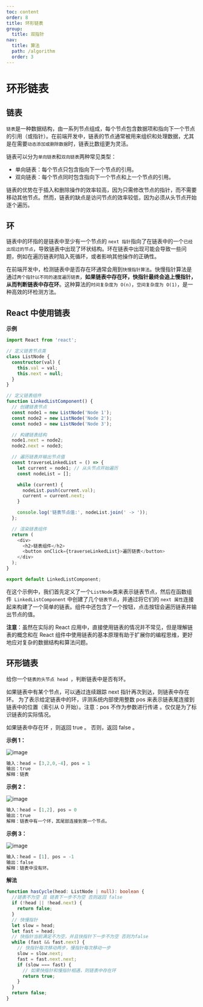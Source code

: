 ```yaml
---
toc: content
order: 8
title: 环形链表
group:
  title: 双指针
nav:
  title: 算法
  path: /algorithm
  order: 3
---
```


# 环形链表

## 链表

`链表`是一种数据结构，由一系列节点组成，每个节点包含数据项和指向下一个节点的引用（或指针）。在前端开发中，链表的节点通常被用来组织和处理数据，尤其是在需要`动态添加或删除数据`时，链表比数组更为灵活。

链表可以分为`单向链表`和`双向链表`两种常见类型：

- 单向链表：每个节点只包含指向下一个节点的引用。
- 双向链表：每个节点同时包含指向下一个节点和上一个节点的引用。

链表的优势在于插入和删除操作的效率较高，因为只需修改节点的指针，而不需要移动其他节点。然而，链表的缺点是访问节点的效率较低，因为必须从头节点开始逐个遍历。

## 环

链表中的环指的是链表中至少有一个节点的 `next 指针`指向了在链表中的一个`已经出现过的节点`，导致链表中出现了环状结构。环在链表中出现可能会导致一些问题，例如在遍历链表时陷入死循环，或者影响其他操作的正确性。

在前端开发中，检测链表中是否存在环通常会用到`快慢指针算法`。快慢指针算法是通过`两个指针以不同的速度遍历链表`，**如果链表中存在环，快指针最终会追上慢指针，从而判断链表中存在环**。这种算法的`时间复杂度为 O(n)`，`空间复杂度为 O(1)`，是一种高效的环检测方法。

## React 中使用链表

**示例**

```ts
import React from 'react';

// 定义链表节点类
class ListNode {
  constructor(val) {
    this.val = val;
    this.next = null;
  }
}

// 定义链表组件
function LinkedListComponent() {
  // 创建链表节点
  const node1 = new ListNode('Node 1');
  const node2 = new ListNode('Node 2');
  const node3 = new ListNode('Node 3');

  // 构建链表结构
  node1.next = node2;
  node2.next = node3;

  // 遍历链表并输出节点值
  const traverseLinkedList = () => {
    let current = node1; // 从头节点开始遍历
    const nodeList = [];

    while (current) {
      nodeList.push(current.val);
      current = current.next;
    }

    console.log('链表节点值:', nodeList.join(' -> '));
  };

  // 渲染链表组件
  return (
    <div>
      <h2>链表组件</h2>
      <button onClick={traverseLinkedList}>遍历链表</button>
    </div>
  );
}

export default LinkedListComponent;
```

在这个示例中，我们首先定义了一个`ListNode`类来表示链表节点，然后在函数组件` LinkedListComponent` 中创建了几个`链表节点`，并通过将它们的 `next 属性`连接起来构建了一个简单的链表。组件中还包含了一个按钮，点击按钮会遍历链表并输出节点的值。

**注意**：虽然在实际的 React 应用中，直接使用链表的情况并不常见，但是理解链表的概念和在 React 组件中使用链表的基本原理有助于扩展你的编程思维，更好地应对复杂的数据结构和算法问题。

## 环形链表

给你一个`链表的头节点 head `，判断链表中是否有环。

如果链表中有某个节点，可以通过连续跟踪 next 指针再次到达，则链表中存在环。 为了表示给定链表中的环，评测系统内部使用整数 pos 来表示链表尾连接到链表中的位置（索引从 0 开始）。注意：pos 不作为参数进行传递 。仅仅是为了标识链表的实际情况。

如果链表中存在环 ，则返回 true 。 否则，返回 false 。

**示例 1：**

![image](https://assets.leetcode-cn.com/aliyun-lc-upload/uploads/2018/12/07/circularlinkedlist.png)

```ts
输入：head = [3,2,0,-4], pos = 1
输出：true
解释：链表
```

**示例 2：**

![image](https://assets.leetcode-cn.com/aliyun-lc-upload/uploads/2018/12/07/circularlinkedlist_test2.png)

```ts
输入：head = [1,2], pos = 0
输出：true
解释：链表中有一个环，其尾部连接到第一个节点。
```

**示例 3：**

![image](https://assets.leetcode-cn.com/aliyun-lc-upload/uploads/2018/12/07/circularlinkedlist_test3.png)

```ts
输入：head = [1], pos = -1
输出：false
解释：链表中没有环。
```

**解法**

```ts
function hasCycle(head: ListNode | null): boolean {
  //链表不为空 且 链表下一步不为空 否则返回 false
  if (!head || !head.next) {
    return false;
  }
  // 快慢指针
  let slow = head;
  let fast = head;
  // 快指针当前满足不为空，并且快指针下一步不为空 否则为false
  while (fast && fast.next) {
    // 快指针每次移动两步，慢指针每次移动一步
    slow = slow.next;
    fast = fast.next.next;
    if (slow === fast) {
      // 如果快指针和慢指针相遇，则链表中存在环
      return true;
    }
  }
  return false;
}
```
